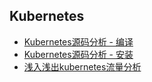 **Kubernetes**
---
  + [Kubernetes源码分析 - 编译](/doc/kubernetes/build.md)
  + [Kubernetes源码分析 - 安装](/doc/kubernetes/setup.md)
  + [浅入浅出kubernetes流量分析](/doc/kubernetes/eyes.md)